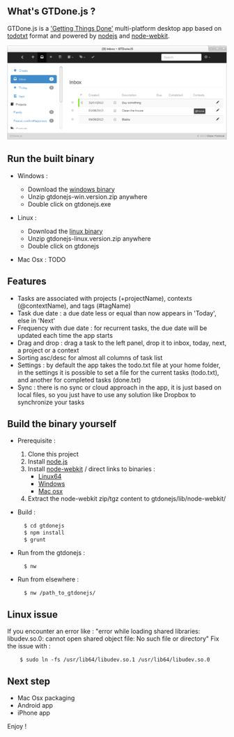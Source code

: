 ## What's GTDone.js ?

GTDone.js is a ['Getting Things Done'](http://en.wikipedia.org/wiki/Getting_Things_Done) multi-platform desktop app based on [todotxt](http://todotxt.com/) format and powered by [nodejs](http://nodejs.org/) and [node-webkit](https://github.com/rogerwang/node-webkit).

![GTDoneJS screenshot](/etc/screenshot.png "GTDoneJS")

## Run the built binary

- Windows :
    - Download the [windows binary](http://gtdonejs.s3.amazonaws.com/gtdonejs-win.0.0.4.zip)
    - Unzip gtdonejs-win.version.zip anywhere
    - Double click on gtdonejs.exe

- Linux :
    - Download the [linux binary](http://gtdonejs.s3.amazonaws.com/gtdonejs-linux.0.0.4.zip)
    - Unzip gtdonejs-linux.version.zip anywhere
    - Double click on gtdonejs

- Mac Osx : TODO

## Features

- Tasks are associated with projects (+projectName), contexts (@contextName), and tags (#tagName)
- Task due date : a due date less or equal than now appears in 'Today', else in 'Next'
- Frequency with due date : for recurrent tasks, the due date will be updated each time the app starts
- Drag and drop : drag a task to the left panel, drop it to inbox, today, next, a project or a context
- Sorting asc/desc for almost all columns of task list
- Settings : by default the app takes the todo.txt file at your home folder, in the settings it is possible to set a file for the current tasks (todo.txt), and another for completed tasks (done.txt)
- Sync : there is no sync or cloud approach in the app, it is just based on local files, so you just have to use any solution like Dropbox to synchronize your tasks

## Build the binary yourself

- Prerequisite :
    1. Clone this project
    2. Install [node.js](http://nodejs.org/)
    3. Install [node-webkit](http://github.com/rogerwang/node-webkit) / direct links to binaries :
        - [Linux64](https://s3.amazonaws.com/node-webkit/v0.6.3/node-webkit-v0.6.3-linux-x64.tar.gz)
        - [Windows](https://s3.amazonaws.com/node-webkit/v0.6.3/node-webkit-v0.6.3-win-ia32.zip)
        - [Mac osx](https://s3.amazonaws.com/node-webkit/v0.6.3/node-webkit-v0.6.3-osx-ia32.zip)
    4. Extract the node-webkit zip/tgz content to gtdonejs/lib/node-webkit/
- Build :

        $ cd gtdonejs
        $ npm install
        $ grunt

- Run from the gtdonejs :

        $ nw

- Run from elsewhere :

        $ nw /path_to_gtdonejs/

## Linux issue

If you encounter an error like : "error while loading shared libraries: libudev.so.0: cannot open shared object file: No such file or directory"
Fix the issue with :

        $ sudo ln -fs /usr/lib64/libudev.so.1 /usr/lib64/libudev.so.0

## Next step

- Mac Osx packaging
- Android app
- iPhone app

Enjoy !
